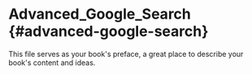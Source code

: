 # Advanced_Google_Search {#advanced-google-search}

This file serves as your book&#039;s preface, a great place to describe your book&#039;s content and ideas.